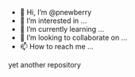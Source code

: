 - 👋 Hi, I’m @pnewberry
- 👀 I’m interested in ...
- 🌱 I’m currently learning ...
- 💞️ I’m looking to collaborate on ...
- 📫 How to reach me ...


yet another repository

<!---
pnewberry/pnewberry is a ✨ special ✨ repository because its `README.md` (this file) appears on your GitHub profile.
You can click the Preview link to take a look at your changes.
--->
